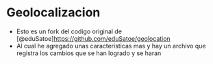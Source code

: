 # Geolocalizacion
* Esto es un fork del codigo original de [@eduSatoe]https://github.com/eduSatoe/geolocation
* Al cual he agregado unas caracteristicas mas y hay un archivo que registra los cambios que se han logrado y se haran
